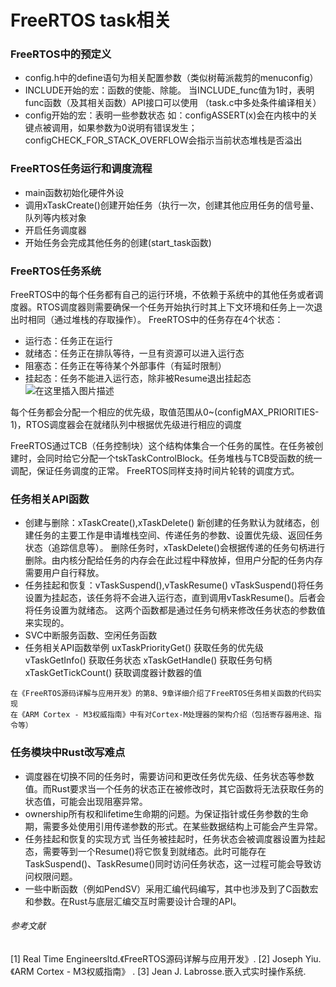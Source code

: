 ﻿# FreeRTOS task相关
### FreeRTOS中的预定义
- config.h中的define语句为相关配置参数（类似树莓派裁剪的menuconfig）
- INCLUDE开始的宏：函数的使能、除能。
当INCLUDE_func值为1时，表明func函数（及其相关函数）API接口可以使用
（task.c中多处条件编译相关）
- config开始的宏：表明一些参数状态
如：configASSERT(x)会在内核中的关键点被调用，如果参数为0说明有错误发生；configCHECK_FOR_STACK_OVERFLOW会指示当前状态堆栈是否溢出

### FreeRTOS任务运行和调度流程
- main函数初始化硬件外设
- 调用xTaskCreate()创建开始任务（执行一次，创建其他应用任务的信号量、队列等内核对象
- 开启任务调度器
- 开始任务会完成其他任务的创建(start_task函数)

### FreeRTOS任务系统
FreeRTOS中的每个任务都有自己的运行环境，不依赖于系统中的其他任务或者调度器。RTOS调度器则需要确保一个任务开始执行时其上下文环境和任务上一次退出时相同（通过堆栈的存取操作）。
FreeRTOS中的任务存在4个状态：
- 运行态：任务正在运行
- 就绪态：任务正在排队等待，一旦有资源可以进入运行态
- 阻塞态：任务正在等待某个外部事件（有延时限制）
- 挂起态：任务不能进入运行态，除非被Resume退出挂起态
![在这里插入图片描述](https://img-blog.csdnimg.cn/20190407151610903.png?)

每个任务都会分配一个相应的优先级，取值范围从0~(configMAX_PRIORITIES-1)，RTOS调度器会在就绪队列中根据优先级进行相应的调度

FreeRTOS通过TCB（任务控制块）这个结构体集合一个任务的属性。在任务被创建时，会同时给它分配一个tskTaskControlBlock。任务堆栈与TCB受函数的统一调配，保证任务调度的正常。
FreeRTOS同样支持时间片轮转的调度方式。


### 任务相关API函数
- 创建与删除：xTaskCreate(),xTaskDelete()
新创建的任务默认为就绪态，创建任务的主要工作是申请堆栈空间、传递任务的参数、设置优先级、返回任务状态（追踪信息等）。
删除任务时，xTaskDelete()会根据传递的任务句柄进行删除。由内核分配给任务的内存会在此过程中释放掉，但用户分配的任务内存需要用户自行释放。
- 任务挂起和恢复：vTaskSuspend(),vTaskResume()
vTaskSuspend()将任务设置为挂起态，该任务将不会进入运行态，直到调用vTaskResume()。后者会将任务设置为就绪态。
这两个函数都是通过任务句柄来修改任务状态的参数值来实现的。
- SVC中断服务函数、空闲任务函数
- 任务相关API函数举例
uxTaskPriorityGet() 获取任务的优先级
vTaskGetInfo() 获取任务状态
xTaskGetHandle() 获取任务句柄
xTaskGetTickCount() 获取调度器计数器的值

```
在《FreeRTOS源码详解与应用开发》的第8、9章详细介绍了FreeRTOS任务相关函数的代码实现
在《ARM Cortex - M3权威指南》中有对Cortex-M处理器的架构介绍（包括寄存器用途、指令等）
```
### 任务模块中Rust改写难点
- 调度器在切换不同的任务时，需要访问和更改任务优先级、任务状态等参数值。而Rust要求当一个任务的状态正在被修改时，其它函数将无法获取任务的状态值，可能会出现阻塞异常。
- ownership所有权和lifetime生命期的问题。为保证指针或任务参数的生命期，需要多处使用引用传递参数的形式。在某些数据结构上可能会产生异常。
- 任务挂起和恢复的实现方式
当任务被挂起时，任务状态会被调度器设置为挂起态，需要等到一个Resume()将它恢复到就绪态。此时可能存在TaskSuspend()、TaskResume()同时访问任务状态，这一过程可能会导致访问权限问题。
- 一些中断函数（例如PendSV）采用汇编代码编写，其中也涉及到了C函数宏和参数。在Rust与底层汇编交互时需要设计合理的API。

###### 参考文献
[1] Real Time Engineersltd.《FreeRTOS源码详解与应用开发》.
[2] Joseph Yiu.《ARM Cortex - M3权威指南》 .
[3] Jean J. Labrosse.嵌入式实时操作系统.
